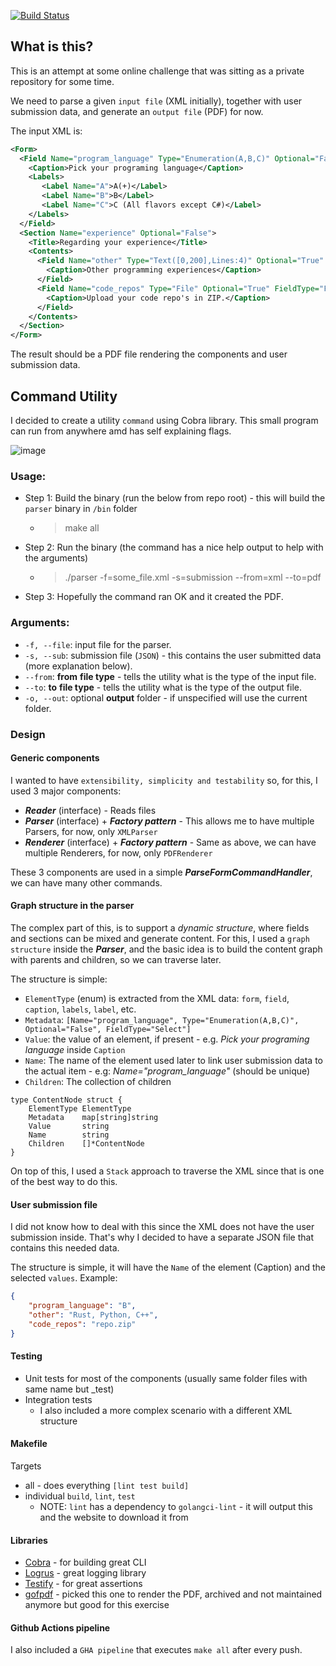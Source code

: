[![Build Status](https://github.com/alex-pricope/xml-pdf-parser/actions/workflows/ci.yml/badge.svg)](https://github.com/alex-pricope/xml-pdf-parser/actions/workflows/ci.yml)

## What is this? 
This is an attempt at some online challenge that was sitting as a private repository for some time.

We need to parse a given `input file` (XML initially), together with user submission data, and generate an `output file` (PDF) for now. 

The input XML is:

``` XML
<Form>
  <Field Name="program_language" Type="Enumeration(A,B,C)" Optional="False" FieldType="Select">
    <Caption>Pick your programing language</Caption>
    <Labels>
       <Label Name="A">A(+)</Label>
       <Label Name="B">B</Label>
       <Label Name="C">C (All flavors except C#)</Label>
    </Labels>
  </Field>
  <Section Name="experience" Optional="False">
    <Title>Regarding your experience</Title>
    <Contents>
      <Field Name="other" Type="Text([0,200],Lines:4)" Optional="True" FieldType="TextBox">
        <Caption>Other programming experiences</Caption>
      </Field>
      <Field Name="code_repos" Type="File" Optional="True" FieldType="File">
        <Caption>Upload your code repo's in ZIP.</Caption>
      </Field>
    </Contents>
  </Section>
</Form>
```
The result should be a PDF file rendering the components and user submission data.

## Command Utility
I decided to create a utility `command` using Cobra library. This small program can run from anywhere amd has self explaining flags.

![image](https://github.com/user-attachments/assets/25064638-8d3c-4a55-8421-6e670753abb2)


### Usage:
* Step 1: Build the binary (run the below from repo root) - this will build the `parser` binary in `/bin` folder
  * > make all
* Step 2: Run the binary (the command has a nice help output to help with the arguments)
  * > ./parser -f=some_file.xml -s=submission --from=xml --to=pdf
* Step 3: Hopefully the command ran OK and it created the PDF. 

### Arguments:
* `-f, --file`: input file for the parser.
* `-s, --sub`: submission file (`JSON`) - this contains the user submitted data (more explanation below).
* `--from`: **from** **file type** - tells the utility what is the type of the input file. 
* `--to`: **to** **file type** - tells the utility what is the type of the output file.
*  `-o, --out`: optional **output** folder - if unspecified will use the current folder.

### Design
#### Generic components
I wanted to have `extensibility, simplicity and testability` so, for this, I used 3 major components:
* **_Reader_** (interface) - Reads files
* **_Parser_** (interface) + **_Factory pattern_** - This allows me to have multiple Parsers, for now, only `XMLParser`
* **_Renderer_** (interface) + **_Factory pattern_** - Same as above, we can have multiple Renderers, for now, only `PDFRenderer`

These 3 components are used in a simple **_ParseFormCommandHandler_**, we can have many other commands. 

#### Graph structure in the parser
The complex part of this, is to support a _dynamic structure_, where fields and sections can be mixed and generate content.
For this, I used a `graph structure` inside the **_Parser_**, and the basic idea is to build the content graph with parents and children, so we can traverse later. 

The structure is simple:
* `ElementType` (enum) is extracted from the XML data: `form`, `field`, `caption`, `labels`, `label`, etc.
* `Metadata`: `[Name="program_language", Type="Enumeration(A,B,C)", Optional="False", FieldType="Select"]`
* `Value`: the value of an element, if present - e.g. _Pick your programing language_ inside `Caption`
* `Name`: The name of the element used later to link user submission data to the actual item - e.g: _Name="program_language"_ (should be unique)
* `Children`: The collection of children

``` golang
type ContentNode struct {
	ElementType ElementType
	Metadata    map[string]string
	Value       string
	Name        string
	Children    []*ContentNode
}
```

On top of this, I used a `Stack` approach to traverse the XML since that is one of the best way to do this. 

#### User submission file
I did not know how to deal with this since the XML does not have the user submission inside. That's why I decided to have a separate JSON file 
that contains this needed data. 

The structure is simple, it will have the `Name` of the element (Caption) and the selected `values`. 
Example:
``` json
{
    "program_language": "B",
    "other": "Rust, Python, C++",
    "code_repos": "repo.zip"
}
```

#### Testing
* Unit tests for most of the components (usually same folder files with same name but _test)
* Integration tests 
  * I also included a more complex scenario with a different XML structure

#### Makefile
Targets
* all - does everything `[lint test build]`
* individual `build`, `lint`, `test`
  * NOTE: `lint` has a dependency to `golangci-lint` - it will output this and the website to download it from 

#### Libraries 
* [Cobra](https://github.com/spf13/cobra) - for building great CLI
* [Logrus](https://github.com/sirupsen/logrus) - great logging library
* [Testify](https://github.com/stretchr/testify) - for great assertions
* [gofpdf](https://github.com/jung-kurt/gofpdf) - picked this one to render the PDF, archived and not maintained anymore but good for this exercise

#### Github Actions pipeline
I also included a `GHA pipeline` that executes `make all` after every push. 
